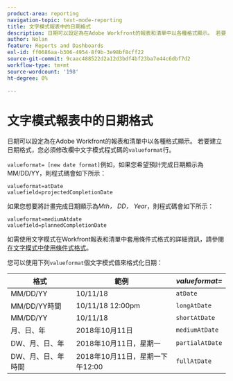 ```yaml
---
product-area: reporting
navigation-topic: text-mode-reporting
title: 文字模式報表中的日期格式
description: 日期可以設定為在Adobe Workfront的報表和清單中以各種格式顯示。 若要建立日期格式，您必須修改欄中文字模式程式碼的valueformat行。
author: Nolan
feature: Reports and Dashboards
exl-id: ff0686aa-b306-4954-8f9b-3e98bf8cff22
source-git-commit: 9caac488522d2a12d3bdf4bf23ba7e44c6dbf7d2
workflow-type: tm+mt
source-wordcount: '198'
ht-degree: 0%

---
```


# 文字模式報表中的日期格式

<!-- Audited: 1/2025 -->

日期可以設定為在Adobe Workfront的報表和清單中以各種格式顯示。 若要建立日期格式，您必須修改欄中文字模式程式碼的`valueformat`行。

`valueformat= [new date format]`例如，如果您希望預計完成日期顯示為MM/DD/YY，則程式碼會如下所示：

```
valueformat=atDate
valuefield=projectedCompletionDate
```

如果您想要將計畫完成日期顯示為&#x200B;*Mth， DD， Year*，則程式碼會如下所示：

```
valueformat=mediumAtdate
valuefield=plannedCompletionDate
```

如需使用文字模式在Workfront報表和清單中套用條件式格式的詳細資訊，請參閱[在文字模式中使用條件式格式](../../../reports-and-dashboards/reports/text-mode/use-conditional-formatting-text-mode.md)。

您可以使用下列`valueformat`個文字模式值來格式化日期：

| **格式** | 範例  | ***valueformat=*** |
|---|---|---|
| MM/DD/YY | 10/11/18 | `atDate` |
| MM/DD/YY時間 | 10/11/18 12:00pm | `longAtDate` |
| MM/DD/YY | 10/11/18 | `shortAtDate` |
| 月、日、年 | 2018年10月11日 | `mediumAtDate` |
| DW、月、日、年 | 2018年10月11日，星期一 | `partialAtDate` |
| DW、月、日、年時間 | 2018年10月11日，星期一下午12:00 | `fullAtDate` |
